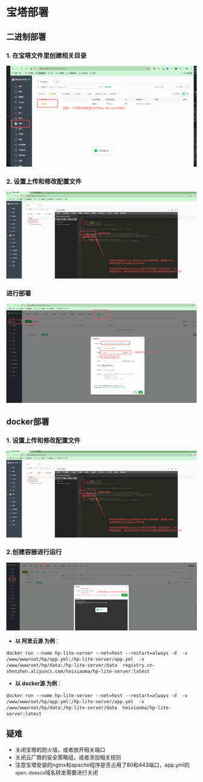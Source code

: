 #  宝塔部署



## 二进制部署

### 1. 在宝塔文件里创建相关目录
<img src="../../tech/bt/img.png" />

### 2. 设置上传和修改配置文件
<img src="../../tech/bt/img_4.png" />

### 进行部署
<img src="../../tech/bt/img_2.png" />


## docker部署
### 1. 设置上传和修改配置文件
<img src="../../tech/bt/img_4.png" />

### 2.创建容器进行运行
<img src="../../tech/bt/img_5.png" />

* **以 阿里云源 为例**：

```
docker run --name hp-lite-server --net=host --restart=always -d  -v /www/wwwroot/hp/app.yml:/hp-lite-server/app.yml  -v  /www/wwwroot/hp/data:/hp-lite-server/data  registry.cn-shenzhen.aliyuncs.com/heixiaoma/hp-lite-server:latest
```

* **以 docker源 为例**：

```
docker run --name hp-lite-server --net=host --restart=always -d  -v /www/wwwroot/hp/app.yml:/hp-lite-server/app.yml  -v  /www/wwwroot/hp/data:/hp-lite-server/data  heixiaoma/hp-lite-server:latest
```


## 疑难
- 关闭宝塔的防火墙，或者放开相关端口
- 关闭云厂商的安全策略组，或者添加相关规则
- 注意宝塔安装的nginx和apache程序是否占用了80和443端口，app.yml的`open-domain`域名转发需要进行关闭